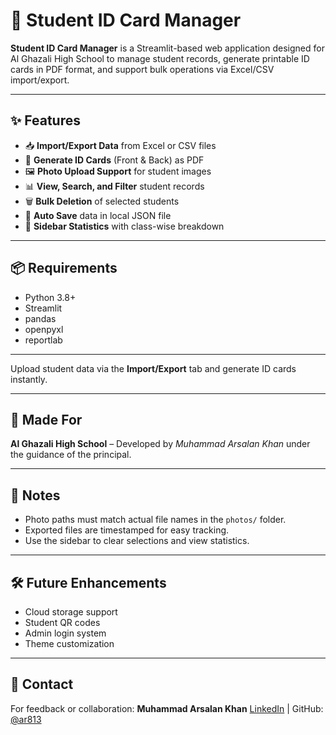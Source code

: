 # 📇 Student ID Card Manager

**Student ID Card Manager** is a Streamlit-based web application designed for Al Ghazali High School to manage student records, generate printable ID cards in PDF format, and support bulk operations via Excel/CSV import/export.

---

## ✨ Features

* 📥 **Import/Export Data** from Excel or CSV files
* 🧾 **Generate ID Cards** (Front & Back) as PDF
* 🖼️ **Photo Upload Support** for student images
* 📊 **View, Search, and Filter** student records
* 🗑️ **Bulk Deletion** of selected students
* 📂 **Auto Save** data in local JSON file
* 🧮 **Sidebar Statistics** with class-wise breakdown

---

## 📦 Requirements

* Python 3.8+
* Streamlit
* pandas
* openpyxl
* reportlab

---

Upload student data via the **Import/Export** tab and generate ID cards instantly.

---

## 🏫 Made For

**Al Ghazali High School** – Developed by *Muhammad Arsalan Khan* under the guidance of the principal.

---

## 📌 Notes

* Photo paths must match actual file names in the `photos/` folder.
* Exported files are timestamped for easy tracking.
* Use the sidebar to clear selections and view statistics.

---

## 🛠️ Future Enhancements

* Cloud storage support
* Student QR codes
* Admin login system
* Theme customization

---

## 📧 Contact

For feedback or collaboration:
**Muhammad Arsalan Khan**
[LinkedIn](https://www.linkedin.com/in/muhammad-arsalan-khan-03670b2ba) | GitHub: [@ar813](https://github.com/ar813)
